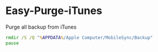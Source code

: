 # Easy-Purge-iTunes
Purge all backup from iTunes


```cmd
rmdir /S /Q "%APPDATA%/Apple Computer/MobileSync/Backup"
pause
```
